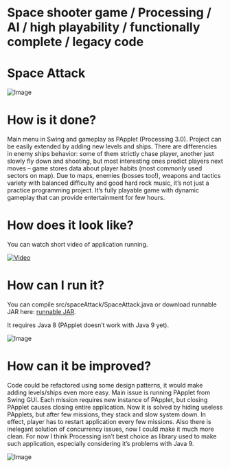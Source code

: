 # Space shooter game / Processing / AI / high playability / functionally complete / legacy code

# Space Attack

![Image](https://zagorskidev.files.wordpress.com/2017/10/zrzut-ekranu-z-2017-10-05-13-02-38.png?w=723)

# How is it done?

Main menu in Swing and gameplay as PApplet (Processing 3.0). Project can be easily extended by adding new levels and ships. There are differencies in enemy ships behavior: some of them strictly chase player, another just slowly fly down and shooting, but most interesting ones predict players next moves – game stores data about player habits (most commonly used sectors on map). Due to maps, enemies (bosses too!), weapons and tactics variety with balanced difficulty and good hard rock music, it’s not just a practice programming project. It’s fully playable game with dynamic gameplay that can provide entertainment for few hours.

# How does it look like?

You can watch short video of application running.

[![Video](https://img.youtube.com/vi/8u5BX7EyPnQ/0.jpg)](https://youtu.be/8u5BX7EyPnQ)

# How can I run it?

You can compile src/spaceAttack/SpaceAttack.java or download runnable JAR here: [runnable JAR](https://drive.google.com/open?id=0B_bwkWjLwn2MQjc5ZTNoaGl1YjQ).

It requires Java 8 (PApplet doesn’t work with Java 9 yet).

![Image](https://zagorskidev.files.wordpress.com/2017/10/zrzut-ekranu-z-2017-10-05-13-01-31.png)

# How can it be improved?

Code could be refactored using some design patterns, it would make adding levels/ships even more easy. Main issue is running PApplet from Swing GUI. Each mission requires new instance of PApplet, but closing PApplet causes closing entire application. Now it is solved by hiding useless PApplets, but after few missions, they stack and slow system down. In effect, player has to restart application every few missions. Also there is inelegant solution of concurrency issues, now I could make it much more clean. For now I think Processing isn’t best choice as library used to make such application, especially considering it’s problems with Java 9.

![Image](https://zagorskidev.files.wordpress.com/2017/10/zrzut-ekranu-z-2017-10-05-13-09-30.png?w=723)
